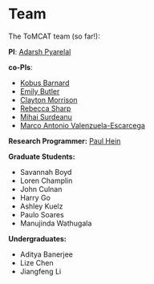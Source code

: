 Team
====

The ToMCAT team (so far!):

**PI**: [Adarsh Pyarelal](http://adarsh.cc)

**co-PIs**:

- [Kobus Barnard](http://kobus.ca)
- [Emily Butler](https://cals.arizona.edu/fcs/faculty/emily_butler)
- [Clayton Morrison](http://w3.sista.arizona.edu/~clayton/)
- [Rebecca Sharp](https://scholar.google.com/citations?user=IZlAzi0AAAAJ&hl=en&oi=ao)
- [Mihai Surdeanu](http://surdeanu.info/mihai/)
- [Marco Antonio Valenzuela-Escarcega](https://scholar.google.com/citations?user=uU2UhGIAAAAJ&hl=en)

**Research Programmer:** [Paul Hein](https://pauldhein.github.io)

**Graduate Students:**
- Savannah Boyd
- Loren Champlin
- John Culnan
- Harry Go
- Ashley Kuelz
- Paulo Soares
- Manujinda Wathugala

**Undergraduates:**
- Aditya Banerjee
- Lize Chen
- Jiangfeng Li
